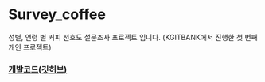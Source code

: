 # Survey_coffee
성별, 연령 별 커피 선호도 설문조사 프로젝트 입니다. (KGITBANK에서 진행한 첫 번째 개인 프로젝트)


### [개발코드(깃허브)](https://github.com/stoveon/Survey_coffee)
